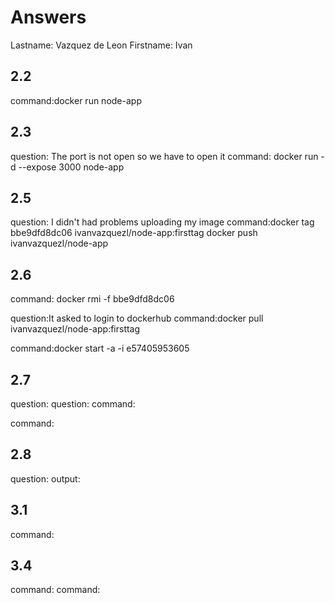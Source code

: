 # Answers

Lastname: Vazquez de Leon
Firstname: Ivan

## 2.2
command:docker run node-app

## 2.3
question: The port is not open so we have to open it
command: docker run -d --expose 3000 node-app


## 2.5
question: I didn't had problems uploading my image
command:docker tag bbe9dfd8dc06 ivanvazquezl/node-app:firsttag
		docker push ivanvazquezl/node-app

## 2.6
command: docker rmi -f bbe9dfd8dc06

question:It asked to login to dockerhub 
command:docker pull ivanvazquezl/node-app:firsttag

command:docker start -a -i e57405953605


## 2.7
question:
question:
command:

command:

## 2.8
question:
output:

## 3.1
command:

## 3.4
command:
command:
